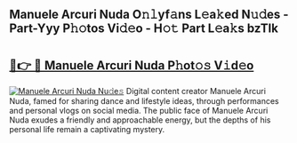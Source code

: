 ## Manuele Arcuri Nuda O𝚗𝚕yf𝚊ns L𝚎a𝚔ed N𝚞𝚍es - Part-Yyy P𝚑𝚘tos Vi𝚍𝚎o - H𝚘𝚝 Part L𝚎a𝚔s bzTlk

# <h2><a href="http://kf05jv.oniu.top/?m=Manuele+Arcuri+Nuda">🔗👉 🔴 Manuele Arcuri Nuda P𝚑ot𝚘𝚜 V𝚒d𝚎o</a></h2>

[![Manuele Arcuri Nuda Nu𝚍e𝚜](https://i.imgur.com/0qMVB7G.gif)](http://kf05jv.oniu.top/?m=Manuele+Arcuri+Nuda)
Digital content creator Manuele Arcuri Nuda, famed for sharing dance and lifestyle ideas, through performances and personal vlogs on social media. The public face of Manuele Arcuri Nuda exudes a friendly and approachable energy, but the depths of his personal life remain a captivating mystery.  
